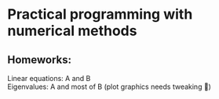 # Practical programming with numerical methods

## Homeworks:
Linear equations: A and B  
Eigenvalues: A and most of B (plot graphics needs tweaking 👀)
